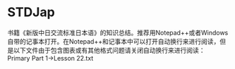 # STDJap
书籍《新版中日交流标准日本语》的知识总结。推荐用Notepad++或者Windows自带的记事本打开。在Notepad++和记事本中可以打开自动换行来进行阅读，但是以下文件由于包含图表或有其他格式问题请关闭自动换行来进行阅读：  
Primary Part 1->Lesson 22.txt
